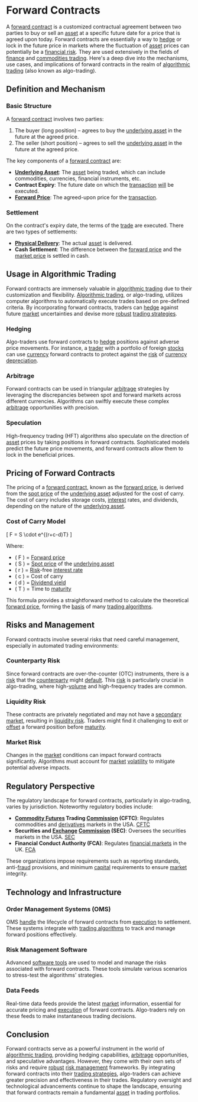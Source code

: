 # Forward Contracts

A [forward contract](../f/forward_contract.md) is a customized contractual agreement between two parties to buy or sell an [asset](../a/asset.md) at a specific future date for a price that is agreed upon today. Forward contracts are essentially a way to [hedge](../h/hedge.md) or lock in the future price in markets where the fluctuation of [asset](../a/asset.md) prices can potentially be a [financial risk](../f/financial_risk.md). They are used extensively in the fields of [finance](../f/finance.md) and [commodities trading](../c/commodities_trading.md). Here's a deep dive into the mechanisms, use cases, and implications of forward contracts in the realm of [algorithmic trading](../a/algorithmic_trading.md) (also known as algo-trading).

## Definition and Mechanism

### Basic Structure
A [forward contract](../f/forward_contract.md) involves two parties:
1. The buyer (long position) – agrees to buy the [underlying asset](../u/underlying_asset.md) in the future at the agreed price.
2. The seller (short position) – agrees to sell the [underlying asset](../u/underlying_asset.md) in the future at the agreed price.

The key components of a [forward contract](../f/forward_contract.md) are:
- **[Underlying Asset](../u/underlying_asset.md)**: The [asset](../a/asset.md) being traded, which can include commodities, currencies, financial instruments, etc.
- **Contract Expiry**: The future date on which the [transaction](../t/transaction.md) [will](../w/will.md) be executed.
- **[Forward Price](../f/forward_price.md)**: The agreed-upon price for the [transaction](../t/transaction.md).

### Settlement
On the contract's expiry date, the terms of the [trade](../t/trade.md) are executed. There are two types of settlements:
- **[Physical Delivery](../p/physical_delivery_in_trading.md)**: The actual [asset](../a/asset.md) is delivered.
- **Cash Settlement**: The difference between the [forward price](../f/forward_price.md) and the [market price](../m/market_price.md) is settled in cash.

## Usage in Algorithmic Trading

Forward contracts are immensely valuable in [algorithmic trading](../a/algorithmic_trading.md) due to their customization and flexibility. [Algorithmic trading](../a/algorithmic_trading.md), or algo-trading, utilizes computer algorithms to automatically execute trades based on pre-defined criteria. By incorporating forward contracts, traders can [hedge](../h/hedge.md) against future [market](../m/market.md) uncertainties and devise more [robust](../r/robust.md) [trading strategies](../t/trading_strategies.md).

### Hedging
Algo-traders use forward contracts to [hedge](../h/hedge.md) positions against adverse price movements. For instance, a [trader](../t/trader.md) with a portfolio of foreign [stocks](../s/stock.md) can use [currency](../c/currency.md) forward contracts to protect against the [risk](../r/risk.md) of [currency](../c/currency.md) [depreciation](../d/depreciation.md).

### Arbitrage
Forward contracts can be used in triangular [arbitrage](../a/arbitrage.md) strategies by leveraging the discrepancies between spot and forward markets across different currencies. Algorithms can swiftly execute these complex [arbitrage](../a/arbitrage.md) opportunities with precision.

### Speculation
High-frequency trading (HFT) algorithms also speculate on the direction of [asset](../a/asset.md) prices by taking positions in forward contracts. Sophisticated models predict the future price movements, and forward contracts allow them to lock in the beneficial prices.

## Pricing of Forward Contracts

The pricing of a [forward contract](../f/forward_contract.md), known as the [forward price](../f/forward_price.md), is derived from the [spot price](../s/spot_price.md) of the [underlying asset](../u/underlying_asset.md) adjusted for the cost of carry. The cost of carry includes storage costs, [interest](../i/interest.md) rates, and dividends, depending on the nature of the [underlying asset](../u/underlying_asset.md).

### Cost of Carry Model
\[ F = S \cdot e^{(r+c-d)T} \]

Where:

- \( F \) = [Forward price](../f/forward_price.md)
- \( S \) = [Spot price](../s/spot_price.md) of the [underlying asset](../u/underlying_asset.md)
- \( r \) = [Risk](../r/risk.md)-free [interest rate](../i/interest_rate.md)
- \( c \) = Cost of carry
- \( d \) = [Dividend yield](../d/dividend_yield.md)
- \( T \) = Time to [maturity](../m/maturity.md)

This formula provides a straightforward method to calculate the theoretical [forward price](../f/forward_price.md), forming the [basis](../b/basis.md) of many [trading algorithms](../t/trading_algorithms.md).

## Risks and Management

Forward contracts involve several risks that need careful management, especially in automated trading environments:

### Counterparty Risk
Since forward contracts are over-the-counter (OTC) instruments, there is a [risk](../r/risk.md) that the [counterparty](../c/counterparty.md) might [default](../d/default.md). This [risk](../r/risk.md) is particularly crucial in algo-trading, where high-[volume](../v/volume.md) and high-frequency trades are common.

### Liquidity Risk
These contracts are privately negotiated and may not have a [secondary market](../s/secondary_market.md), resulting in [liquidity risk](../l/liquidity_risk.md). Traders might find it challenging to exit or [offset](../o/offset.md) a forward position before [maturity](../m/maturity.md).

### Market Risk
Changes in the [market](../m/market.md) conditions can impact forward contracts significantly. Algorithms must account for [market](../m/market.md) [volatility](../v/volatility.md) to mitigate potential adverse impacts.

## Regulatory Perspective

The regulatory landscape for forward contracts, particularly in algo-trading, varies by jurisdiction. Noteworthy regulatory bodies include:

- **[Commodity Futures](../c/commodity_futures.md) Trading [Commission](../c/commission.md) (CFTC)**: Regulates commodities and [derivatives](../d/derivatives.md) markets in the USA. [CFTC](https://www.cftc.gov)
- **Securities and [Exchange](../e/exchange.md) [Commission](../c/commission.md) (SEC)**: Oversees the securities markets in the USA. [SEC](https://www.sec.gov)
- **Financial Conduct Authority (FCA)**: Regulates [financial markets](../f/financial_market.md) in the UK. [FCA](https://www.fca.org.uk)

These organizations impose requirements such as reporting standards, anti-[fraud](../f/fraud.md) provisions, and minimum [capital](../c/capital.md) requirements to ensure [market](../m/market.md) integrity.

## Technology and Infrastructure

### Order Management Systems (OMS)
OMS [handle](../h/handle.md) the lifecycle of forward contracts from [execution](../e/execution.md) to settlement. These systems integrate with [trading algorithms](../t/trading_algorithms.md) to track and manage forward positions effectively.

### Risk Management Software
Advanced [software tools](../s/software_tools_for_trading.md) are used to model and manage the risks associated with forward contracts. These tools simulate various scenarios to stress-test the algorithms' strategies.

### Data Feeds
Real-time data feeds provide the latest [market](../m/market.md) information, essential for accurate pricing and [execution](../e/execution.md) of forward contracts. Algo-traders rely on these feeds to make instantaneous trading decisions.

## Conclusion

Forward contracts serve as a powerful instrument in the world of [algorithmic trading](../a/algorithmic_trading.md), providing hedging capabilities, [arbitrage](../a/arbitrage.md) opportunities, and speculative advantages. However, they come with their own sets of risks and require [robust](../r/robust.md) [risk management](../r/risk_management.md) frameworks. By integrating forward contracts into their [trading strategies](../t/trading_strategies.md), algo-traders can achieve greater precision and effectiveness in their trades. Regulatory oversight and technological advancements continue to shape the landscape, ensuring that forward contracts remain a fundamental [asset](../a/asset.md) in trading portfolios.